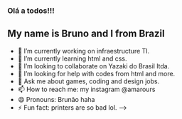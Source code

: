 ### Olá a todos!!! 

My name is Bruno and I from Brazil
-----------------------------------------------------------------------------------
- 🔭 I’m currently working on infraestructure TI.
- 🌱 I’m currently learning html and css.
- 👯 I’m looking to collaborate on Yazaki do Brasil ltda.
- 🤔 I’m looking for help with codes from html and more.
- 💬 Ask me about games, coding and design jobs.
- 📫 How to reach me: my instagram @amarours
- 😄 Pronouns: Brunão haha
- ⚡ Fun fact: printers are so bad lol.
-->
